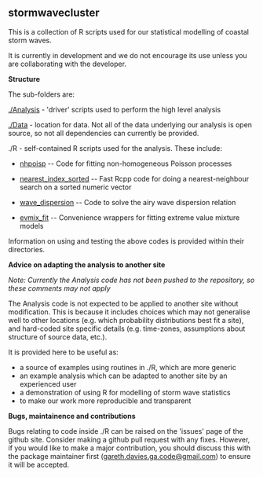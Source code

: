 stormwavecluster
----------------

This is a collection of R scripts used for our statistical modelling of coastal
storm waves.

It is currently in development and we do not encourage its use unless you are
collaborating with the developer.


**Structure**

The sub-folders are:

[./Analysis](Analysis) - 'driver' scripts used to perform the high level analysis

[./Data](Data) - location for data. Not all of the data underlying our analysis is open source, so not all dependencies can currently be provided.

./R - self-contained R scripts used for the analysis. These include:

* [nhpoisp](R/nhpoisp) -- Code for fitting non-homogeneous Poisson processes

* [nearest_index_sorted](R/nearest_index_sorted) -- Fast Rcpp code for doing a nearest-neighbour search on a sorted numeric vector

* [wave_dispersion](R/wave_dispersion) -- Code to solve the airy wave dispersion relation

* [evmix_fit](R/evmix_fit) -- Convenience wrappers for fitting extreme value mixture models

Information on using and testing the above codes is provided within their directories.


**Advice on adapting the analysis to another site**

*Note: Currently the Analysis code has not been pushed to the repository, so these comments may not apply*

The Analysis code is not expected to be applied to another site without
modification. This is because it includes choices which may not generalise well to
other locations (e.g. which probability distributions best fit a site), and
hard-coded site specific details (e.g. time-zones, assumptions about structure
of source data, etc.). 

It is provided here to be useful as:

* a source of examples using routines in ./R, which are more generic
* an example analysis which can be adapted to another site by an experienced user
* a demonstration of using R for modelling of storm wave statistics
* to make our work more reproducible and transparent


**Bugs, maintainence and contributions**

Bugs relating to code inside ./R can be raised on the 'issues' page of the
github site. Consider making a github pull request with any fixes. However, if 
you would like to make a major contribution, you should discuss this with the package
maintainer first (gareth.davies.ga.code@gmail.com) to ensure it will be accepted. 

